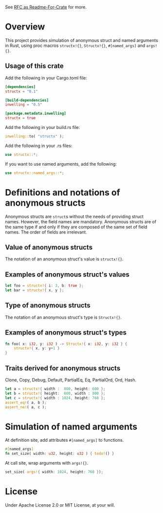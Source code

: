 See [RFC as Readme-For-Crate](https://github.com/oooutlk/structx/blob/main/README.md)
for more.

# Overview

This project provides simulation of anonymous struct and named arguments in
Rust, using proc macros `structx!{}`, `Structx!{}`, `#[named_args]` and
`args!{}`.

## Usage of this crate

Add the following in your Cargo.toml file:

```toml
[dependencies]
structx = "0.1"

[build-dependencies]
inwelling = "0.5"

[package.metadata.inwelling]
structx = true
```

Add the following in your build.rs file:

```rust
inwelling::to( "structx" );
```

Add the following in your .rs files:

```rust
use structx::*;
```

If you want to use named arguments, add the following:

```rust
use structx::named_args::*;
```

# Definitions and notations of anonymous structs

Anonymous structs are `struct`s without the needs of providing struct names.
However, the field names are mandatory. Anonymous structs are of the same type
if and only if they are composed of the same set of field names. The order of
fields are irrelevant.

## Value of anonymous structs

The notation of an anonymous struct's value is `structx!{}`.

## Examples of anonymous struct's values

```rust
let foo = structx!{ i: 3, b: true };
let bar = structx!{ x, y };
```

## Type of anonymous structs

The notation of an anonymous struct's type is `Structx!{}`.

## Examples of anonymous struct's types

```rust
fn foo( x: i32, y: i32 ) -> Structx!{ x: i32, y: i32 } {
    structx!{ x, y: y+1 }
}
```

## Traits derived for anonymous structs

Clone, Copy, Debug, Default, PartialEq, Eq, PartialOrd, Ord, Hash.

```rust
let a = structx!{ width :  800, height: 600 };
let b = structx!{ height:  600, width : 800 };
let c = structx!{ width : 1024, height: 768 };
assert_eq!( a, b );
assert_ne!( a, c );
```

# Simulation of named arguments

At definition site, add attributes `#[named_args]` to functions.

```rust
#[named_args]
fn set_size( width: u32, height: u32 ) { todo!() }
```

At call site, wrap arguments with `args!{}`.

```rust
set_size( args!{ width: 1024, height: 768 });
```

# License

Under Apache License 2.0 or MIT License, at your will.
